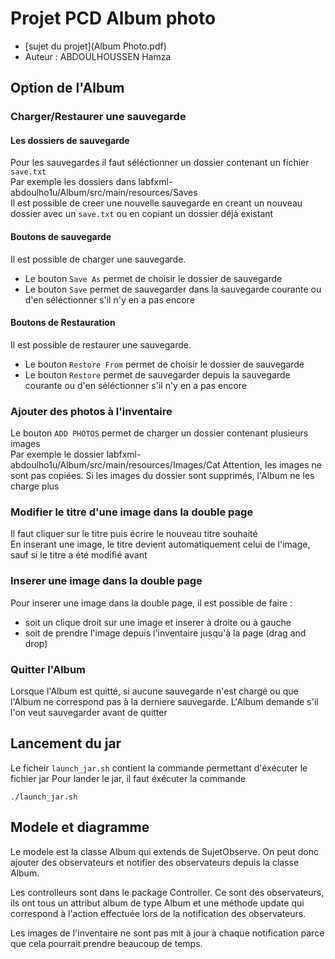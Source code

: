 # Projet PCD Album photo

* [sujet du projet](Album Photo.pdf)
* Auteur : ABDOULHOUSSEN Hamza

## Option de l'Album

### Charger/Restaurer une sauvegarde

#### Les dossiers de sauvegarde
Pour les sauvegardes il faut séléctionner un dossier contenant un fichier `save.txt`  
Par exemple les dossiers dans labfxml-abdoulho1u/Album/src/main/resources/Saves  
Il est possible de creer une nouvelle sauvegarde en creant un nouveau dossier avec un `save.txt` ou en copiant un dossier déjà existant

#### Boutons de sauvegarde
Il est possible de charger une sauvegarde.
- Le bouton `Save As` permet de choisir le dossier de sauvegarde
- Le bouton `Save` permet de sauvegarder dans la sauvegarde courante ou d'en séléctionner s'il n'y en a pas encore

#### Boutons de Restauration
Il est possible de restaurer une sauvegarde.
- Le bouton `Restore From` permet de choisir le dossier de sauvegarde
- Le bouton `Restore` permet de sauvegarder depuis la sauvegarde courante ou d'en séléctionner s'il n'y en a pas encore

### Ajouter des photos à l'inventaire
Le bouton `ADD PHOTOS` permet de charger un dossier contenant plusieurs images  
Par exemple le dossier labfxml-abdoulho1u/Album/src/main/resources/Images/Cat
Attention, les images ne sont pas copiées. Si les images du dossier sont supprimés, l'Album ne les charge plus  

### Modifier le titre d'une image dans la double page
Il faut cliquer sur le titre puis écrire le nouveau titre souhaité  
En inserant une image, le titre devient automatiquement celui de l'image, sauf si le titre a été modifié avant  

### Inserer une image dans la double page
Pour inserer une image dans la double page, il est possible de faire :
- soit un clique droit sur une image et inserer à droite ou à gauche
- soit de prendre l'image depuis l'inventaire jusqu'à la page (drag and drop)

### Quitter l'Album
Lorsque l'Album est quitté, si aucune sauvegarde n'est chargé ou que l'Album ne correspond pas à la derniere sauvegarde. L'Album demande s'il l'on veut sauvegarder avant de quitter

## Lancement du jar

Le ficheir `launch_jar.sh` contient la commande permettant d'éxécuter le fichier jar
Pour lander le jar, il faut éxécuter la commande
```
./launch_jar.sh
```

## Modele et diagramme

Le modele est la classe Album qui extends de SujetObserve. On peut donc ajouter des observateurs et notifier des observateurs depuis la classe Album.  

Les controlleurs sont dans le package Controller. Ce sont des observateurs, ils ont tous un attribut album de type Album et une méthode update qui correspond à l'action effectuée lors de la notification des observateurs.  

Les images de l'inventaire ne sont pas mit à jour à chaque notification parce que cela pourrait prendre beaucoup de temps.




